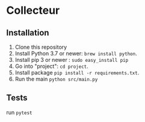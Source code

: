# Collecteur

## Installation

1. Clone this repository
2. Install Python 3.7 or newer: `brew install python`.
3. Install pip 3 or newer : `sudo easy_install pip`
4. Go into "project": `cd project`.
5. Install package `pip install -r requirements.txt`.
6. Run the main `python src/main.py`

## Tests

run `pytest`
